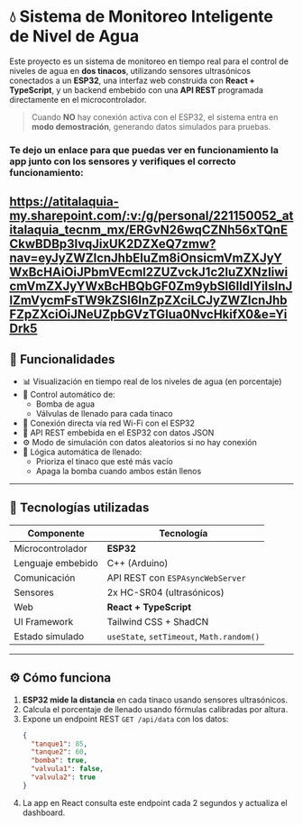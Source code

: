 # 💧 Sistema de Monitoreo Inteligente de Nivel de Agua

Este proyecto es un sistema de monitoreo en tiempo real para el control de niveles de agua en **dos tinacos**, utilizando sensores ultrasónicos conectados a un **ESP32**, una interfaz web construida con **React + TypeScript**, y un backend embebido con una **API REST** programada directamente en el microcontrolador.

> Cuando **NO** hay conexión activa con el ESP32, el sistema entra en **modo demostración**, generando datos simulados para pruebas.

### Te dejo un enlace para que puedas ver en funcionamiento la app junto con los sensores y verifiques el correcto funcionamiento: 
https://atitalaquia-my.sharepoint.com/:v:/g/personal/221150052_atitalaquia_tecnm_mx/ERGvN26wqCZNh56xTQnECkwBDBp3lvqJixUK2DZXeQ7zmw?nav=eyJyZWZlcnJhbEluZm8iOnsicmVmZXJyYWxBcHAiOiJPbmVEcml2ZUZvckJ1c2luZXNzIiwicmVmZXJyYWxBcHBQbGF0Zm9ybSI6IldlYiIsInJlZmVycmFsTW9kZSI6InZpZXciLCJyZWZlcnJhbFZpZXciOiJNeUZpbGVzTGlua0NvcHkifX0&e=YiDrk5
---

## 🌟 Funcionalidades

- 📊 Visualización en tiempo real de los niveles de agua (en porcentaje)
- 🚰 Control automático de:
  - Bomba de agua
  - Válvulas de llenado para cada tinaco
- 🔌 Conexión directa vía red Wi-Fi con el ESP32
- 📡 API REST embebida en el ESP32 con datos JSON
- ⚙️ Modo de simulación con datos aleatorios si no hay conexión
- 🧠 Lógica automática de llenado:
  - Prioriza el tinaco que esté más vacío
  - Apaga la bomba cuando ambos están llenos

---

## 🔧 Tecnologías utilizadas

| Componente | Tecnología |
|-----------|-------------|
| Microcontrolador | **ESP32** |
| Lenguaje embebido | C++ (Arduino) |
| Comunicación | API REST con `ESPAsyncWebServer` |
| Sensores | 2x HC-SR04 (ultrasónicos) |
| Web | **React + TypeScript** |
| UI Framework | Tailwind CSS + ShadCN |
| Estado simulado | `useState`, `setTimeout`, `Math.random()` |

---

## ⚙️ Cómo funciona

1. **ESP32 mide la distancia** en cada tinaco usando sensores ultrasónicos.
2. Calcula el porcentaje de llenado usando fórmulas calibradas por altura.
3. Expone un endpoint REST `GET /api/data` con los datos:
   ```json
   {
     "tanque1": 85,
     "tanque2": 60,
     "bomba": true,
     "valvula1": false,
     "valvula2": true
   }
4. La app en React consulta este endpoint cada 2 segundos y actualiza el dashboard.


